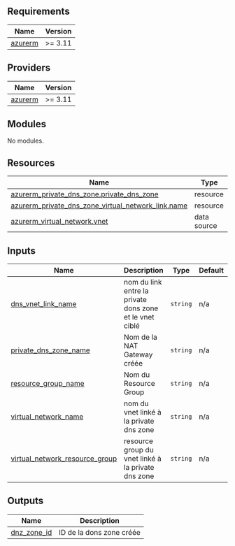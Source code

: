 <!-- BEGIN_TF_DOCS -->
## Requirements

| Name | Version |
|------|---------|
| <a name="requirement_azurerm"></a> [azurerm](#requirement\_azurerm) | >= 3.11 |

## Providers

| Name | Version |
|------|---------|
| <a name="provider_azurerm"></a> [azurerm](#provider\_azurerm) | >= 3.11 |

## Modules

No modules.

## Resources

| Name | Type |
|------|------|
| [azurerm_private_dns_zone.private_dns_zone](https://registry.terraform.io/providers/hashicorp/azurerm/latest/docs/resources/private_dns_zone) | resource |
| [azurerm_private_dns_zone_virtual_network_link.name](https://registry.terraform.io/providers/hashicorp/azurerm/latest/docs/resources/private_dns_zone_virtual_network_link) | resource |
| [azurerm_virtual_network.vnet](https://registry.terraform.io/providers/hashicorp/azurerm/latest/docs/data-sources/virtual_network) | data source |

## Inputs

| Name | Description | Type | Default | Required |
|------|-------------|------|---------|:--------:|
| <a name="input_dns_vnet_link_name"></a> [dns\_vnet\_link\_name](#input\_dns\_vnet\_link\_name) | nom du link entre la private dons zone et le vnet ciblé | `string` | n/a | yes |
| <a name="input_private_dns_zone_name"></a> [private\_dns\_zone\_name](#input\_private\_dns\_zone\_name) | Nom de la NAT Gateway créée | `string` | n/a | yes |
| <a name="input_resource_group_name"></a> [resource\_group\_name](#input\_resource\_group\_name) | Nom du Resource Group | `string` | n/a | yes |
| <a name="input_virtual_network_name"></a> [virtual\_network\_name](#input\_virtual\_network\_name) | nom du vnet linké à la private dns zone | `string` | n/a | yes |
| <a name="input_virtual_network_resource_group"></a> [virtual\_network\_resource\_group](#input\_virtual\_network\_resource\_group) | resource group du vnet linké à la private dns zone | `string` | n/a | yes |

## Outputs

| Name | Description |
|------|-------------|
| <a name="output_dnz_zone_id"></a> [dnz\_zone\_id](#output\_dnz\_zone\_id) | ID de la dons zone créée |
<!-- END_TF_DOCS -->